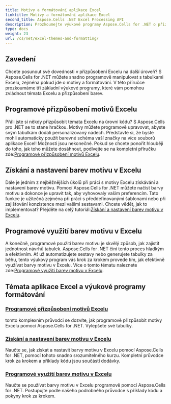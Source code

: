 ```yaml
---
title: Motivy a formátování aplikace Excel
linktitle: Motivy a formátování aplikace Excel
second_title: Aspose.Cells .NET Excel Processing API
description: Prozkoumejte výukové programy Aspose.Cells for .NET o přizpůsobení motivů Excelu, nastavení barev motivu a programovém využití barev motivu. Vylepšete své znalosti Excelu.
type: docs
weight: 23
url: /cs/net/excel-themes-and-formatting/
---
```

## Zavedení

Chcete posunout své dovednosti v přizpůsobení Excelu na další úroveň? S Aspose.Cells for .NET můžete snadno programově manipulovat s tabulkami Excelu, zejména pokud jde o motivy a formátování. V této příručce prozkoumáme tři základní výukové programy, které vám pomohou zvládnout témata Excelu a přizpůsobení barev.

## Programové přizpůsobení motivů Excelu

 Přáli jste si někdy přizpůsobit témata Excelu na úrovni kódu? S Aspose.Cells pro .NET se to stane hračkou. Motivy můžete programově upravovat, abyste svým tabulkám dodali personalizovaný nádech. Představte si, že byste mohli automaticky použít barevné schéma vaší značky na více souborů aplikace Excel! Možnosti jsou nekonečné. Pokud se chcete ponořit hlouběji do toho, jak toho můžete dosáhnout, podívejte se na kompletní příručku zde:[Programové přizpůsobení motivů Excelu](./customizing-excel-themes/).

## Získání a nastavení barev motivu v Excelu

Dále je jedním z nejběžnějších úkolů při práci s motivy Excelu získávání a nastavení barev motivu. Pomocí Aspose.Cells for .NET můžete načíst barvy motivu a dokonce je upravit tak, aby vyhovovaly vašim preferencím. Tato funkce je užitečná zejména při práci s předdefinovanými šablonami nebo při zajišťování konzistence mezi vašimi sestavami. Chcete vědět, jak to implementovat? Přejděte na celý tutoriál:[Získání a nastavení barev motivu v Excelu](./getting-and-setting-theme-colors/).

## Programové využití barev motivu v Excelu

 A konečně, programové použití barev motivu je skvělý způsob, jak zajistit jednotnost návrhů tabulek. Aspose.Cells for .NET činí tento proces hladkým a efektivním. Ať už automatizujete sestavy nebo generujete tabulky za běhu, tento výukový program vás krok za krokem provede tím, jak efektivně využívat barvy motivu v Excelu. Více o tomto tématu naleznete zde:[Programové využití barev motivu v Excelu](./utilizing-theme-colors/).

## Témata aplikace Excel a výukové programy formátování
### [Programové přizpůsobení motivů Excelu](./customizing-excel-themes/)
tomto komplexním průvodci se dozvíte, jak programově přizpůsobit motivy Excelu pomocí Aspose.Cells for .NET. Vylepšete své tabulky.
### [Získání a nastavení barev motivu v Excelu](./getting-and-setting-theme-colors/)
Naučte se, jak získat a nastavit barvy motivu v Excelu pomocí Aspose.Cells for .NET, pomocí tohoto snadno srozumitelného kurzu. Kompletní průvodce krok za krokem a příklady kódu jsou součástí dodávky.
### [Programové využití barev motivu v Excelu](./utilizing-theme-colors/)
Naučte se používat barvy motivu v Excelu programově pomocí Aspose.Cells for .NET. Postupujte podle našeho podrobného průvodce s příklady kódu a pokyny krok za krokem.